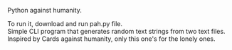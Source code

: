 Python against humanity.

To run it, download and run pah.py file.  
Simple CLI program that generates random text strings from two text files.  
Inspired by Cards against humanity, only this one's for the lonely ones.

